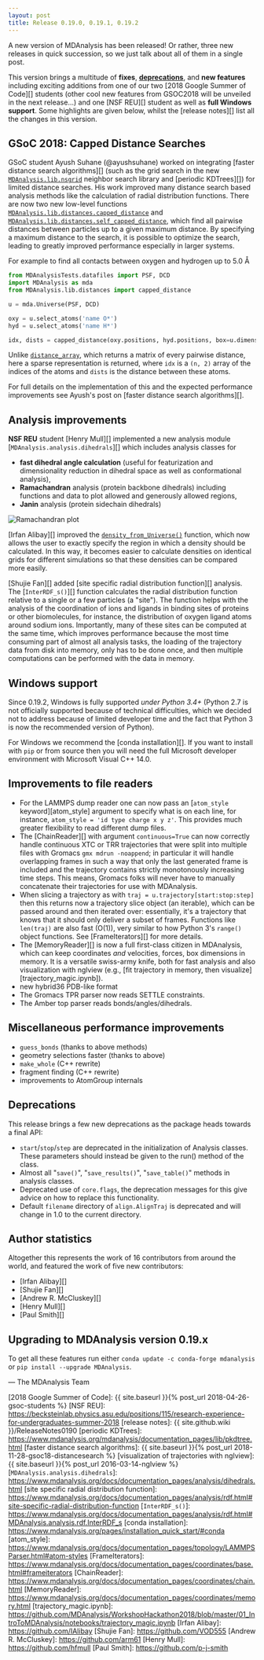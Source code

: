 ```yaml
---
layout: post
title: Release 0.19.0, 0.19.1, 0.19.2
---
```


A new version of MDAnalysis has been released! 
Or rather, three new releases in quick succession, so we just talk about all of them in a single post.


This version brings a multitude of **fixes**, [**deprecations**](#deprecations), and **new features** including exciting additions from one of our two [2018 Google Summer of Code][] students (other cool new features from GSOC2018 will be unveiled in the next release...) and one [NSF REU][] student as well as **full Windows support**.
Some highlights are given below, whilst the [release notes][] list all the changes in this version.

## GSoC 2018: Capped Distance Searches

GSoC student Ayush Suhane (@ayushsuhane) worked on integrating [faster distance search algorithms][] (such as the grid search in the new [`MDAnalysis.lib.nsgrid`](https://www.mdanalysis.org/docs/documentation_pages/lib/nsgrid.html) neighbor search library and [periodic KDTrees][]) for limited distance searches. His work improved many distance search based analysis methods like the calculation of radial distribution functions.  There are now two new low-level functions [`MDAnalysis.lib.distances.capped_distance`](https://www.mdanalysis.org/docs/documentation_pages/lib/distances.html#MDAnalysis.lib.distances.capped_distance) and [`MDAnalysis.lib.distances.self_capped_distance`](https://www.mdanalysis.org/docs/documentation_pages/lib/distances.html#MDAnalysis.lib.distances.self_capped_distance), which find all pairwise distances between particles up to a given maximum distance.  By specifying a maximum distance to the search, it is possible to optimize the search, leading to greatly improved performance especially in larger systems.

For example to find all contacts between oxygen and hydrogen up to 5.0 Å
```python
from MDAnalysisTests.datafiles import PSF, DCD
import MDAnalysis as mda
from MDAnalysis.lib.distances import capped_distance

u = mda.Universe(PSF, DCD)

oxy = u.select_atoms('name O*')
hyd = u.select_atoms('name H*')

idx, dists = capped_distance(oxy.positions, hyd.positions, box=u.dimensions, max_cutoff=5.0)
```
Unlike [`distance_array`](https://www.mdanalysis.org/docs/documentation_pages/lib/distances.html#MDAnalysis.lib.distances.distance_array),
which returns a matrix of every pairwise distance,
here a sparse representation is returned,
where `idx` is a `(n, 2)` array of the indices of the atoms
and `dists` is the distance between these atoms.

For full details on the implementation of this and the expected performance improvements
see Ayush's post on [faster distance search algorithms][].

## Analysis improvements
**NSF REU** student [Henry Mull][] implemented a new analysis module [`MDAnalysis.analysis.dihedrals`][] which includes analysis classes for
- **fast dihedral angle calculation** (useful for featurization and dimensionality reduction in dihedral space as well as conformational analysis), 
- **Ramachandran** analysis (protein backbone dihedrals) including functions and data to plot allowed and generously allowed regions,
- **Janin** analysis (protein sidechain dihedrals)

![Ramachandran plot](https://www.mdanalysis.org/docs/_images/rama_demo_plot.png)


[Irfan Alibay][] improved the [`density_from_Universe()`](https://www.mdanalysis.org/docs/documentation_pages/analysis/density.html#MDAnalysis.analysis.density.density_from_Universe) function, which now allows the user to exactly specify the region in which a density should be calculated. 
In this way, it becomes easier to calculate densities on identical grids for different simulations so that these densities can be compared more easily.

[Shujie Fan][] added [site specific radial distribution function][] analysis. The [`InterRDF_s()`][] function calculates the radial distribution function relative to a single or a few particles (a "site"). 
The function helps with the analysis of the coordination of ions and ligands in binding sites of proteins or other biomolecules, for instance, the distribution of oxygen ligand atoms around sodium ions. 
Importantly, many of these sites can be computed at the same time, which improves performance because the most time consuming part of almost all analysis tasks, the loading of the trajectory data from disk into memory, only has to be done once, and then multiple computations can be performed with the data in memory.

## Windows support
Since 0.19.2, Windows is fully supported *under Python 3.4+* (Python 2.7 is not officially supported because of technical difficulties, which we decided not to address because of limited developer time and the fact that Python 3 is now the recommended version of Python).

For Windows we recommend the [conda installation][].
If you want to install with `pip` or from source then you will need the full Microsoft developer environment with Microsoft Visual C++ 14.0.

## Improvements to file readers

- For the LAMMPS dump reader one can now pass an [`atom_style` keyword][atom_style] argument to specify what is on each line, for instance, `atom_style = 'id type charge x y z'`. This provides much greater flexibility to read different dump files.	
- The [ChainReader][] with argument `continuous=True` can now correctly handle continuous XTC or TRR trajectories that were split into multiple files with Gromacs `gmx mdrun -noappend`; in particular it will handle overlapping frames in such a way that only the last generated frame is included and the trajectory contains strictly monotonously increasing time steps. This means, Gromacs folks will never have to manually concatenate their trajectories for use with MDAnalysis.
- When slicing a trajectory as with `traj = u.trajectory[start:stop:step]` then this returns now a trajectory slice object (an iterable), which can be passed around and then iterated over: essentially, it's a trajectory that knows that it should only deliver a subset of frames. Functions like `len(traj)` are also fast (O(1)), very similar to how Python 3's `range()` object functions. See [FrameIterators][] for more details.
- The [MemoryReader][] is now a full first-class citizen in MDAnalysis, which can keep coordinates *and* velocities, forces, box dimensions in memory. It is a versatile swiss-army knife, both for fast analysis and also visualization with nglview (e.g., [fit trajectory in memory, then visualize][trajectory_magic.ipynb]).
- new hybrid36 PDB-like format
- The Gromacs TPR parser now reads SETTLE constraints.
- The Amber top parser reads bonds/angles/dihedrals.


## Miscellaneous performance improvements

- `guess_bonds` (thanks to above methods)
- geometry selections faster (thanks to above)
- `make_whole` (C++ rewrite)
- fragment finding (C++ rewrite)
- improvements to AtomGroup internals

## Deprecations

This release brings a few new deprecations as the package heads towards a final API:

- `start`/`stop`/`step` are deprecated in the initialization of Analysis classes. These parameters should instead be given to the run() method of the class.
- Almost all "`save()`", "`save_results()`", "`save_table()`" methods in  analysis classes.
- Deprecated use of `core.flags`, the deprecation messages for this give advice
  on how to replace this functionality.
- Default ``filename`` directory of `align.AlignTraj` is deprecated and will change in 1.0 to the current directory.

## Author statistics

Altogether this represents the work of 16 contributors from around the world,
and featured the work of five new contributors:
 - [Irfan Alibay][]
 - [Shujie Fan][]
 - [Andrew R. McCluskey][]
 - [Henry Mull][]
 - [Paul Smith][]


## Upgrading to MDAnalysis version 0.19.x

To get all these features run either `conda update -c conda-forge mdanalysis`
or `pip install --upgrade MDAnalysis`.

— The MDAnalysis Team

[2018 Google Summer of Code]: {{ site.baseurl }}{% post_url 2018-04-26-gsoc-students %}
[NSF REU]: https://becksteinlab.physics.asu.edu/positions/115/research-experience-for-undergraduates-summer-2018
[release notes]: {{ site.github.wiki }}/ReleaseNotes0190
[periodic KDTrees]: https://www.mdanalysis.org/mdanalysis/documentation_pages/lib/pkdtree.html
[faster distance search algorithms]: {{ site.baseurl }}{% post_url 2018-11-28-gsoc18-distancesearch %}
[visualization of trajectories with nglview]: {{ site.baseurl }}{% post_url 2016-03-14-nglview %}
[`MDAnalysis.analysis.dihedrals`]: https://www.mdanalysis.org/docs/documentation_pages/analysis/dihedrals.html
[site specific radial distribution function]: https://www.mdanalysis.org/docs/documentation_pages/analysis/rdf.html#site-specific-radial-distribution-function
[`InterRDF_s()`]: https://www.mdanalysis.org/docs/documentation_pages/analysis/rdf.html#MDAnalysis.analysis.rdf.InterRDF_s
[conda installation]: https://www.mdanalysis.org/pages/installation_quick_start/#conda
[atom_style]: https://www.mdanalysis.org/docs/documentation_pages/topology/LAMMPSParser.html#atom-styles
[FrameIterators]: https://www.mdanalysis.org/docs/documentation_pages/coordinates/base.html#frameiterators
[ChainReader]: https://www.mdanalysis.org/docs/documentation_pages/coordinates/chain.html
[MemoryReader]: https://www.mdanalysis.org/docs/documentation_pages/coordinates/memory.html
[trajectory_magic.ipynb]: https://github.com/MDAnalysis/WorkshopHackathon2018/blob/master/01_IntroToMDAnalysis/notebooks/trajectory_magic.ipynb
[Irfan Alibay]: https://github.com/IAlibay
[Shujie Fan]: https://github.com/VOD555
[Andrew R. McCluskey]: https://github.com/arm61
[Henry Mull]: https://github.com/hfmull
[Paul Smith]: https://github.com/p-j-smith

